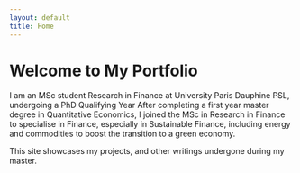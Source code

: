 ```yaml
---
layout: default
title: Home
---
```


# Welcome to My Portfolio

I am an MSc student Research in Finance at University Paris Dauphine PSL, undergoing a PhD Qualifying Year
After completing a first year master degree in Quantitative Economics, I joined the MSc in Research in Finance to specialise in Finance, especially in Sustainable Finance, including energy and commodities to boost the transition to a green economy.  

This site showcases my projects, and other writings undergone during my master.

